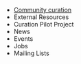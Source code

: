 - [Community curation](fission-yeast-community-curation-project)
- External Resources
- Curation Pilot Project
- News
- Events
- Jobs
- Mailing Lists
